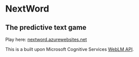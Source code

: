 # NextWord
## The predictive text game

Play here: [nextword.azurewebsites.net]([nextword.azurewebsites.net])

This is a built upon Microsoft Cognitive Services [WebLM API](https://www.microsoft.com/cognitive-services/en-us/web-language-model-api).
